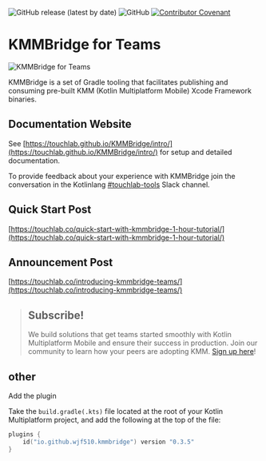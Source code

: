 ![GitHub release (latest by date)](https://img.shields.io/github/v/release/touchlab/KMMBridge)
![GitHub](https://img.shields.io/github/license/touchlab/KMMBridge)
[![Contributor Covenant](https://img.shields.io/badge/Contributor%20Covenant-2.1-4baaaa.svg)](CODE_OF_CONDUCT.md)

# KMMBridge for Teams

![KMMBridge for Teams](kmmbridge-announcement.png)

KMMBridge is a set of Gradle tooling that facilitates publishing and consuming pre-built KMM (Kotlin Multiplatform Mobile) Xcode Framework binaries.

## Documentation Website

See [https://touchlab.github.io/KMMBridge/intro/](https://touchlab.github.io/KMMBridge/intro/) for setup and detailed documentation.

To provide feedback about your experience with KMMBridge join the conversation in the Kotlinlang [#touchlab-tools](https://kotlinlang.slack.com/archives/CTJB58X7X) Slack channel.

## Quick Start Post

[https://touchlab.co/quick-start-with-kmmbridge-1-hour-tutorial/](https://touchlab.co/quick-start-with-kmmbridge-1-hour-tutorial/)

## Announcement Post

[https://touchlab.co/introducing-kmmbridge-teams/](https://touchlab.co/introducing-kmmbridge-teams/)

> ## Subscribe!
>
> We build solutions that get teams started smoothly with Kotlin Multiplatform Mobile and ensure their success in production. Join our community to learn how your peers are adopting KMM.
 [Sign up here](https://go.touchlab.co/newsletter-gh)!

## other
Add the plugin

Take the `build.gradle(.kts)` file located at the root of your Kotlin Multiplatform project,
and add the following at the top of the file:

```kts
plugins {
    id("io.github.wjf510.kmmbridge") version "0.3.5"
}
```

